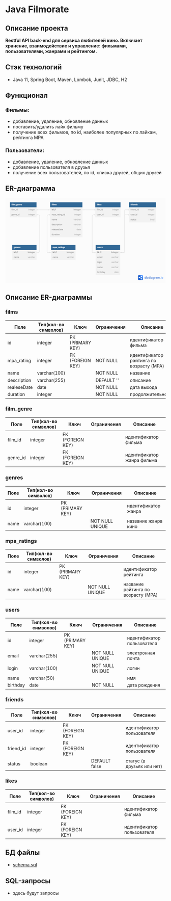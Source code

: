 # Java Filmorate
## Описание проекта
**Restful API back-end для сервиса любителей кино. Включает хранение, взаимодействие и управление: 
фильмами, пользователями, жанрами и рейтингом.**

## Стэк технологий
- Java 11, Spring Boot, Maven, Lombok, Junit, JDBC, H2

## Функционал
### Фильмы:
- добавление, удаление, обновление данных
- поставить/удалить лайк фильму
- получение всех фильмов, по id, наиболее популярных по лайкам, рейтинга MPA
### Пользователи:
- добавление, удаление, обновление данных
- добавление пользователя в друзья
- получение всех пользователей, по id, списка друзей, общих друзей

## ER-диаграмма
![img.png](ER-diagram.png)

## Описание ER-диаграммы
### films
| Поле | Тип(кол-во символов) | Ключ | Ограничения | Описание |
| --- | --- | --- | -- | --- |
| id | integer | PK (PRIMARY KEY) |  | идентификатор фильма |
| mpa_rating | integer | FK (FOREIGN KEY) | NOT NULL | идентификатор рэйтинга по возрасту (MPA) |
| name | varchar(100) |  | NOT NULL | название |
| description | varchar(255) |  | DEFAULT '' | описание |
| realeseDate | date |  | NOT NULL | дата выхода |
| duration | integer |  | NOT NULL | продолжительность |

### film_genre
| Поле | Тип(кол-во символов) | Ключ | Ограничения | Описание |
| --- | --- | --- | -- | --- |
| film_id | integer | FK (FOREIGN KEY) |  | идентификатор фильма |
| genre_id | integer | FK (FOREIGN KEY) |  | идентификатор жанра фильма |

### genres
| Поле | Тип(кол-во символов) | Ключ | Ограничения | Описание            |
| --- | --- | --- | -- |---------------------|
| id | integer | PK (PRIMARY KEY) |  | идентификатор жанра |
| name | varchar(100) |  | NOT NULL UNIQUE | название жанра кино |

### mpa_ratings
| Поле | Тип(кол-во символов) | Ключ | Ограничения | Описание |
| --- | --- | --- | -- | --- |
| id | integer | PK (PRIMARY KEY) |  | идентификатор рейтинга |
| name | varchar(100) |  | NOT NULL UNIQUE | название рэйтинга по возрасту (MPA) |

### users
| Поле | Тип(кол-во символов) | Ключ | Ограничения | Описание |
| --- | --- | --- | -- | --- |
| id | integer | PK (PRIMARY KEY) |  | идентификатор пользователя |
| email | varchar(255) |  | NOT NULL UNIQUE | электронная почта |
| login | varchar(100) |  | NOT NULL UNIQUE | логин |
| name | varchar(50) |  |  | имя |
| birthday | date |  | NOT NULL | дата рождения |

### friends
| Поле | Тип(кол-во символов) | Ключ | Ограничения | Описание |
| --- | --- | --- | -- | --- |
| user_id | integer | FK (FOREIGN KEY) |  | идентификатор пользователя |
| friend_id | integer | FK (FOREIGN KEY) |  | идентификатор пользователя |
| status | boolean |  | DEFAULT false | статус (в друзьях или нет) |

### likes
| Поле | Тип(кол-во символов) | Ключ | Ограничения | Описание |
| --- | --- | --- | -- | --- |
| film_id | integer | FK (FOREIGN KEY) |  | идентификатор фильма |
| user_id | integer | FK (FOREIGN KEY) |  | идентификатор пользователя |

## БД файлы
- [schema.sql](src/main/resources/schema.sql)

## SQL-запросы
- здесь будут запросы